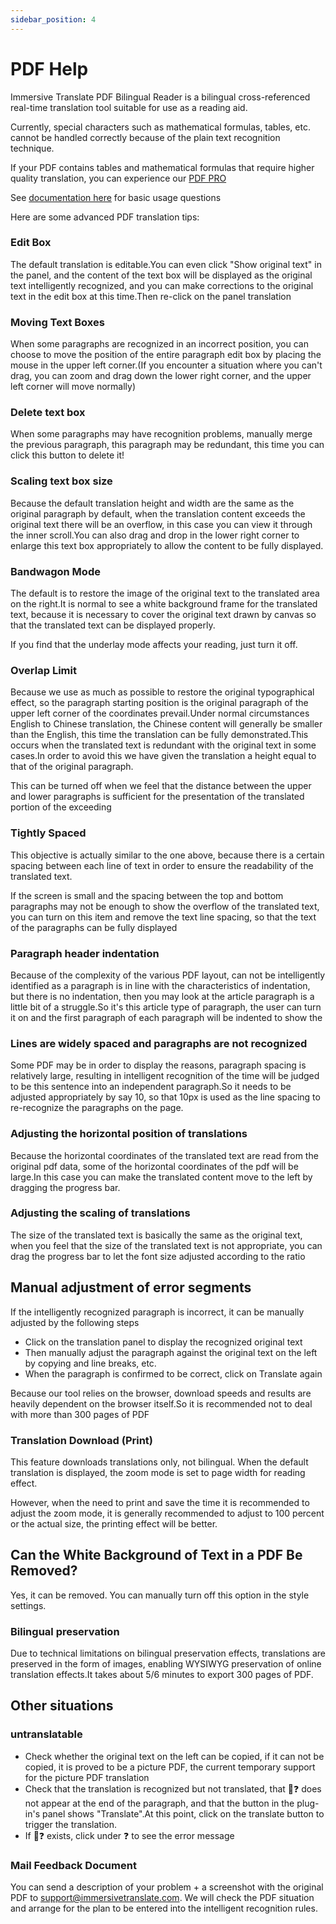```yaml
---
sidebar_position: 4
---
```


# PDF Help

Immersive Translate PDF Bilingual Reader is a bilingual cross-referenced real-time translation tool suitable for use as a reading aid.

Currently, special characters such as mathematical formulas, tables, etc. cannot be handled correctly because of the plain text recognition technique.

If your PDF contains tables and mathematical formulas that require higher quality translation, you can experience our [PDF PRO](https://app.immersivetranslate.com/pdf-pro/)

See [documentation here](/docs/usage/#pdf-file-translation) for basic usage questions

Here are some advanced PDF translation tips:

<!--
## Move to adjust the translation box

![](https://s.immersivetranslate.com/static/official-static/assets/docs/doc-assets/pdf-move.png) -->

### Edit Box

The default translation is editable.You can even click "Show original text" in the panel, and the content of the text box will be displayed as the original text intelligently recognized, and you can make corrections to the original text in the edit box at this time.Then re-click on the panel translation

### Moving Text Boxes

When some paragraphs are recognized in an incorrect position, you can choose to move the position of the entire paragraph edit box by placing the mouse in the upper left corner.(If you encounter a situation where you can't drag, you can zoom and drag down the lower right corner, and the upper left corner will move normally)

### Delete text box

When some paragraphs may have recognition problems, manually merge the previous paragraph, this paragraph may be redundant, this time you can click this button to delete it!

### Scaling text box size

Because the default translation height and width are the same as the original paragraph by default, when the translation content exceeds the original text there will be an overflow, in this case you can view it through the inner scroll.You can also drag and drop in the lower right corner to enlarge this text box appropriately to allow the content to be fully displayed.

<!-- ## Control Style Buttons

![](https://s.immersivetranslate.com/static/official-static/assets/docs/doc-assets/pdf-control.png) -->

### Bandwagon Mode

The default is to restore the image of the original text to the translated area on the right.It is normal to see a white background frame for the translated text, because it is necessary to cover the original text drawn by canvas so that the translated text can be displayed properly.

If you find that the underlay mode affects your reading, just turn it off.

### Overlap Limit

Because we use as much as possible to restore the original typographical effect, so the paragraph starting position is the original paragraph of the upper left corner of the coordinates prevail.Under normal circumstances English to Chinese translation, the Chinese content will generally be smaller than the English, this time the translation can be fully demonstrated.This occurs when the translated text is redundant with the original text in some cases.In order to avoid this we have given the translation a height equal to that of the original paragraph.

This can be turned off when we feel that the distance between the upper and lower paragraphs is sufficient for the presentation of the translated portion of the exceeding

### Tightly Spaced

This objective is actually similar to the one above, because there is a certain spacing between each line of text in order to ensure the readability of the translated text.

If the screen is small and the spacing between the top and bottom paragraphs may not be enough to show the overflow of the translated text, you can turn on this item and remove the text line spacing, so that the text of the paragraphs can be fully displayed

### Paragraph header indentation

Because of the complexity of the various PDF layout, can not be intelligently identified as a paragraph is in line with the characteristics of indentation, but there is no indentation, then you may look at the article paragraph is a little bit of a struggle.So it's this article type of paragraph, the user can turn it on and the first paragraph of each paragraph will be indented to show the

### Lines are widely spaced and paragraphs are not recognized

Some PDF may be in order to display the reasons, paragraph spacing is relatively large, resulting in intelligent recognition of the time will be judged to be this sentence into an independent paragraph.So it needs to be adjusted appropriately by say 10, so that 10px is used as the line spacing to re-recognize the paragraphs on the page.

### Adjusting the horizontal position of translations

Because the horizontal coordinates of the translated text are read from the original pdf data, some of the horizontal coordinates of the pdf will be large.In this case you can make the translated content move to the left by dragging the progress bar.

### Adjusting the scaling of translations

The size of the translated text is basically the same as the original text, when you feel that the size of the translated text is not appropriate, you can drag the progress bar to let the font size adjusted according to the ratio

## Manual adjustment of error segments

If the intelligently recognized paragraph is incorrect, it can be manually adjusted by the following steps

- Click on the translation panel to display the recognized original text
- Then manually adjust the paragraph against the original text on the left by copying and line breaks, etc.
- When the paragraph is confirmed to be correct, click on Translate again

<!-- ## Download Print

Click on the download icon in the upper right corner

![](https://s.immersivetranslate.com/static/official-static/assets/docs/doc-assets/pdf-download.png) -->

Because our tool relies on the browser, download speeds and results are heavily dependent on the browser itself.So it is recommended not to deal with more than 300 pages of PDF

### Translation Download (Print)

This feature downloads translations only, not bilingual.
When the default translation is displayed, the zoom mode is set to page width for reading effect.

However, when the need to print and save the time it is recommended to adjust the zoom mode, it is generally recommended to adjust to 100 percent or the actual size, the printing effect will be better.

## Can the White Background of Text in a PDF Be Removed?

Yes, it can be removed. You can manually turn off this option in the style settings.

### Bilingual preservation

Due to technical limitations on bilingual preservation effects, translations are preserved in the form of images, enabling WYSIWYG preservation of online translation effects.It takes about 5/6 minutes to export 300 pages of PDF.

## Other situations

### untranslatable

- Check whether the original text on the left can be copied, if it can not be copied, it is proved to be a picture PDF, the current temporary support for the picture PDF translation
- Check that the translation is recognized but not translated, that 🔄❓ does not appear at the end of the paragraph, and that the button in the plug-in's panel shows "Translate".At this point, click on the translate button to trigger the translation.
- If 🔄❓ exists, click under ❓ to see the error message

### Mail Feedback Document

You can send a description of your problem + a screenshot with the original PDF to support@immersivetranslate.com\. We will check the PDF situation and arrange for the plan to be entered into the intelligent recognition rules.
